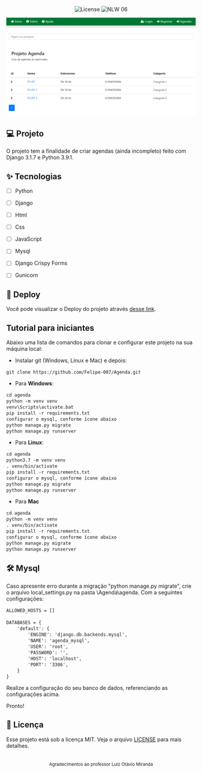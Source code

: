
<p align="center">
  <img alt="License" src="https://img.shields.io/static/v1?label=license&message=MIT&color=E51C44&labelColor=0A1033">

 <img src="https://img.shields.io/static/v1?label=NLW&message=06&color=E51C44&labelColor=0A1033" alt="NLW 06" />
</p>


![cover](.github/cover.png?style=flat)


## 💻 Projeto
O projeto tem a finalidade de criar agendas (ainda incompleto) feito com Django 3.1.7 e Python 3.9.1.

## ✨ Tecnologias

-   [ ] Python
-   [ ] Django
-   [ ] Html
-   [ ] Css
-   [ ] JavaScript
-   [ ] Mysql
-   [ ] Django Crispy Forms
-   [ ] Gunicorn


## 🔖 Deploy

Você pode visualizar o Deploy do projeto através [desse link](https://github.com/Felipe-007/Agenda).


## Tutorial para iniciantes

Abaixo uma lista de comandos para clonar e configurar este projeto na sua 
máquina local:

- Instalar git (Windows, Linux e Mac) e depois:

```
git clone https://github.com/Felipe-007/Agenda.git
```

- Para **Windows**:

```
cd agenda
python -m venv venv
venv\Scripts\activate.bat
pip install -r requirements.txt
configurar o mysql, conforme ícone abaixo
python manage.py migrate
python manage.py runserver
```

- Para **Linux**:

```
cd agenda
python3.7 -m venv venv
. venv/bin/activate
pip install -r requirements.txt
configurar o mysql, conforme ícone abaixo
python manage.py migrate
python manage.py runserver
```

- Para **Mac**

```
cd agenda
python -m venv venv
. venv/bin/activate
pip install -r requirements.txt
configurar o mysql, conforme ícone abaixo
python manage.py migrate
python manage.py runserver
```

## :hammer_and_wrench: Mysql 
Caso apresente erro durante a migração "python manage.py migrate", crie o arquivo local_settings.py na pasta \Agenda\agenda.
Com a seguintes configurações:

```
ALLOWED_HOSTS = []

DATABASES = {
    'default': {
        'ENGINE': 'django.db.backends.mysql',
        'NAME': 'agenda_mysql',
        'USER': 'root',
        'PASSWORD': '',
        'HOST': 'localhost',
        'PORT': '3306',
    }
}
```
Realize a configuração do seu banco de dados, referenciando as configurações acima.

Pronto!


## 📄 Licença

Esse projeto está sob a licença MIT. Veja o arquivo [LICENSE](LICENSE.md) para mais detalhes.

<br />

<div align="center">
  <small>Agradecimentos ao professor Luiz Otávio Miranda</small>  
</div>
